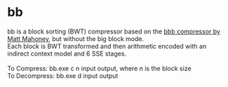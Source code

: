 # bb

bb is a block sorting (BWT) compressor based on the [bbb compressor by Matt Mahoney](http://mattmahoney.net/dc/#bbb), but without the big block mode.<br>
Each block is BWT transformed and then arithmetic encoded with an indirect context model and 6 SSE stages.<br>
<br>
To Compress: bb.exe c n input output, where n is the block size<br>
To Decompress: bb.exe d input output
